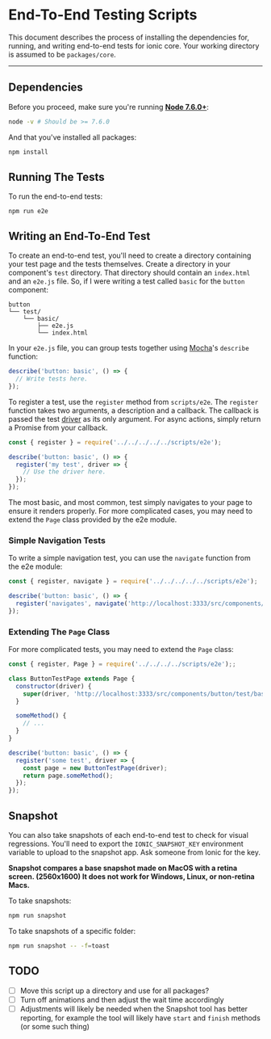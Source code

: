 # End-To-End Testing Scripts

This document describes the process of installing the dependencies for, running, and writing end-to-end tests for ionic core. Your working directory is assumed to be `packages/core`.

---

## Dependencies

Before you proceed, make sure you're running [**Node 7.6.0+**](https://nodejs.org/en/download/):

```sh
node -v # Should be >= 7.6.0
```

And that you've installed all packages:

```sh
npm install
```

## Running The Tests

To run the end-to-end tests:

```
npm run e2e
```

## Writing an End-To-End Test

To create an end-to-end test, you'll need to create a directory containing your test page and the tests themselves. Create a directory in your component's `test` directory. That directory should contain an `index.html` and an `e2e.js` file. So, if I were writing a test called `basic` for the `button` component:

```
button
└── test/
    └── basic/
        ├── e2e.js
        └── index.html
```

In your `e2e.js` file, you can group tests together using [Mocha](https://mochajs.org/)'s `describe` function:

```js
describe('button: basic', () => {
  // Write tests here.
});
```

To register a test, use the `register` method from `scripts/e2e`. The `register` function takes two arguments, a description and a callback. The callback is passed the test [driver](https://www.npmjs.com/package/selenium-webdriver) as its only argument. For async actions, simply return a Promise from your callback.

```js
const { register } = require('../../../../../scripts/e2e');

describe('button: basic', () => {
  register('my test', driver => {
    // Use the driver here.
  });
});
```

The most basic, and most common, test simply navigates to your page to ensure it renders properly. For more complicated cases, you may need to extend the `Page` class provided by the e2e module.

### Simple Navigation Tests

To write a simple navigation test, you can use the `navigate` function from the e2e module:

```js
const { register, navigate } = require('../../../../../scripts/e2e');

describe('button: basic', () => {
  register('navigates', navigate('http://localhost:3333/src/components/button/test/basic'));
});
```

### Extending The `Page` Class

For more complicated tests, you may need to extend the `Page` class:

```js
const { register, Page } = require('../../../../scripts/e2e');;

class ButtonTestPage extends Page {
  constructor(driver) {
    super(driver, 'http://localhost:3333/src/components/button/test/basic');
  }

  someMethod() {
    // ...
  }
}

describe('button: basic', () => {
  register('some test', driver => {
    const page = new ButtonTestPage(driver);
    return page.someMethod();
  });
});
```

## Snapshot

You can also take snapshots of each end-to-end test to check for visual regressions. You'll need to export the `IONIC_SNAPSHOT_KEY` environment variable to upload to the snapshot app. Ask someone from Ionic for the key.

**Snapshot compares a base snapshot made on MacOS with a retina screen. (2560x1600) It does not work for Windows, Linux, or non-retina Macs.**

To take snapshots:

```bash
npm run snapshot
```

To take snapshots of a specific folder:

```bash
npm run snapshot -- -f=toast
```

## TODO

- [ ] Move this script up a directory and use for all packages?
- [ ] Turn off animations and then adjust the wait time accordingly
- [ ] Adjustments will likely be needed when the Snapshot tool has better reporting, for example the tool will likely have `start` and `finish` methods (or some such thing)
